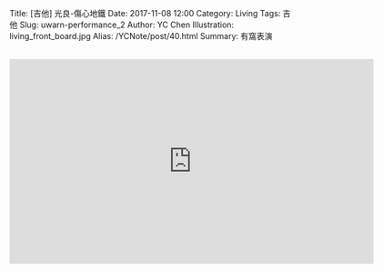Title: [吉他] 光良-傷心地鐵
Date: 2017-11-08 12:00
Category: Living
Tags: 吉他
Slug: uwarn-performance_2
Author: YC Chen
Illustration: living_front_board.jpg
Alias: /YCNote/post/40.html
Summary: 有窩表演

<br/>

<div class="video-container">
    <iframe src="https://www.youtube.com/embed/7KpOh8N-9Z0" width="640" height="360" frameborder="0" webkitallowfullscreen="" mozallowfullscreen="" allowfullscreen=""></iframe>
</div>

<br/>